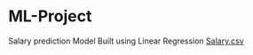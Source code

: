 # ML-Project
Salary prediction Model Built using Linear Regression
[Salary.csv](https://github.com/Akshattailor/ML-Project/files/9586788/Salary.csv)

